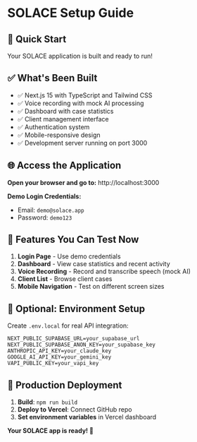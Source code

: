 # SOLACE Setup Guide

## 🚀 Quick Start

Your SOLACE application is built and ready to run!

## ✅ What's Been Built

- ✅ Next.js 15 with TypeScript and Tailwind CSS
- ✅ Voice recording with mock AI processing
- ✅ Dashboard with case statistics
- ✅ Client management interface
- ✅ Authentication system
- ✅ Mobile-responsive design
- ✅ Development server running on port 3000

## 🌐 Access the Application

**Open your browser and go to:** http://localhost:3000

**Demo Login Credentials:**
- Email: `demo@solace.app`
- Password: `demo123`

## 🎯 Features You Can Test Now

1. **Login Page** - Use demo credentials
2. **Dashboard** - View case statistics and recent activity
3. **Voice Recording** - Record and transcribe speech (mock AI)
4. **Client List** - Browse client cases
5. **Mobile Navigation** - Test on different screen sizes

## 🔧 Optional: Environment Setup

Create `.env.local` for real API integration:

```env
NEXT_PUBLIC_SUPABASE_URL=your_supabase_url
NEXT_PUBLIC_SUPABASE_ANON_KEY=your_supabase_key
ANTHROPIC_API_KEY=your_claude_key
GOOGLE_AI_API_KEY=your_gemini_key
VAPI_PUBLIC_KEY=your_vapi_key
```

## 🚀 Production Deployment

1. **Build**: `npm run build`
2. **Deploy to Vercel**: Connect GitHub repo
3. **Set environment variables** in Vercel dashboard

**Your SOLACE app is ready! 🎉** 